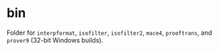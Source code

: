 # bin

Folder for `interpformat`, `isofilter`, `isofilter2`, `mace4`, `prooftrans`, and `prover9` (32-bit Windows builds).
